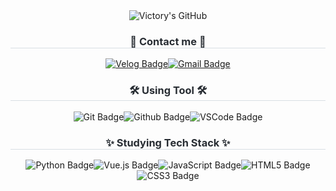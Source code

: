 <div class="header">
  <div align= "center">
    <img src="https://capsule-render.vercel.app/api?type=waving&color=auto&fontColor=F5C0CA&text=Victory's%20GitHub%20&height=250&fontSize=60&descAlignY=75&descAlign=60" alt="Victory's GitHub">
  </div>

  <div align= "center">
    <h3 style="border-bottom: 1px solid #d8dee4; color: #282d33;"> 🔔 Contact me 🔔 </h3>
    <div style="display: flex; justify-content: center; align-items: center;">
      <a href="https://velog.io/@smilevictory/posts" target="_blank">
        <img src="https://img.shields.io/badge/Velog-000000?style=for-the-badge&logo=Velog&logoColor=white" alt="Velog Badge">
      </a>
      <a href="mailto:victory.fulldev@gmail.com">
        <img src="https://img.shields.io/badge/Gmail-EA4335?style=for-the-badge&logo=Gmail&logoColor=white" alt="Gmail Badge">
      </a>
    </div>
  </div>

  <div align= "center">
    <h3 style="border-bottom: 1px solid #d8dee4; color: #282d33;"> 🛠 Using Tool 🛠 </h3>
    <div style="display: flex; justify-content: center; align-items: center;">
      <img src="https://img.shields.io/badge/Git-F05032?style=for-the-badge&logo=Git&logoColor=white" alt="Git Badge">
      <img src="https://img.shields.io/badge/Github-181717?style=for-the-badge&logo=Github&logoColor=white" alt="Github Badge">
      <img src="https://img.shields.io/badge/VSCode-2C2C32.svg?style=for-the-badge&logo=visual-studio-code&logoColor=22ABF3" alt="VSCode Badge">
    </div>
  </div>

  <div align= "center">
    <h3 style="border-bottom: 1px solid #d8dee4; color: #282d33;"> ✨ Studying Tech Stack ✨ </h3>
    <div style="display: flex; justify-content: center; align-items: center; flex-wrap: wrap;">
      <img src="https://img.shields.io/badge/Python-3776AB?style=for-the-badge&logo=Python&logoColor=white" alt="Python Badge">
      <img src="https://img.shields.io/badge/vue.js-4FC08D.svg?style=for-the-badge&logo=vue.js&logoColor=white" alt="Vue.js Badge">
      <br />
      <img src="https://img.shields.io/badge/javascript-F7DF1E.svg?style=for-the-badge&logo=javascript&logoColor=white" alt="JavaScript Badge">
      <img src="https://img.shields.io/badge/html5-E34F26.svg?style=for-the-badge&logo=html5&logoColor=white" alt="HTML5 Badge">
      <img src="https://img.shields.io/badge/css3-663399.svg?style=for-the-badge&logo=css3&logoColor=white" alt="CSS3 Badge">
    </div>
  </div>
</div>

<!--
**smilevictory/smilevictory** is a ✨ _special_ ✨ repository because its `README.md` (this file) appears on your GitHub profile.

Here are some ideas to get you started:

- 🔭 I’m currently working on ...
- 🌱 I’m currently learning ...
- 👯 I’m looking to collaborate on ...
- 🤔 I’m looking for help with ...
- 💬 Ask me about ...
- 📫 How to reach me: ...
- 😄 Pronouns: ...
- ⚡ Fun fact: ...
-->
